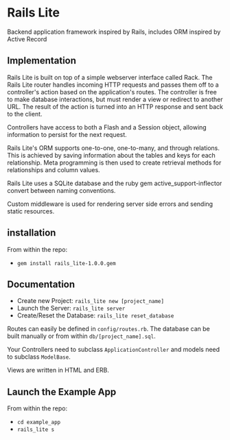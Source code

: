 # Rails Lite

Backend application framework inspired by Rails, includes ORM inspired by Active Record

## Implementation

Rails Lite is built on top of a simple webserver interface called Rack. The Rails Lite router handles incoming HTTP requests and passes them off to a controller's action based on the application's routes. The controller is free to make database interactions, but must render a view or redirect to another URL. The result of the action is turned into an HTTP response and sent back to the client.

Controllers have access to both a Flash and a Session object, allowing information to persist for the next request.

Rails Lite's ORM supports one-to-one, one-to-many, and through relations. This is achieved by saving information about the tables and keys for each relationship. Meta programming is then used to create retrieval methods for relationships and column values.

Rails Lite uses a SQLite database and the ruby gem active_support-inflector convert between naming conventions.

 Custom middleware is used for rendering server side errors and sending static resources.

## installation
From within the repo:
* `gem install rails_lite-1.0.0.gem`

## Documentation
* Create new Project: `rails_lite new [project_name]`
* Launch the Server: `rails_lite server`
* Create/Reset the Database: `rails_lite reset_database`

 Routes can easily be defined in `config/routes.rb`. The database can be built manually or from within `db/[project_name].sql`.

 Your Controllers need to subclass `ApplicationController` and models need to subclass `ModelBase`.

 Views are written in HTML and ERB.

## Launch the Example App
From within the repo:
* `cd example_app`
* `rails_lite s`
